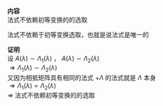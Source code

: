 **内容**  
法式不依赖初等变换的的选取  
  
法式不依赖于初等变换选取，也就是说法式是唯一的  
  
**证明**  
设 $A(\lambda)\sim\Lambda_1(\lambda)$ ， $A(\lambda)\sim\Lambda_2(\lambda)$  
$\Rightarrow\Lambda_1(\lambda)\sim\Lambda_2(\lambda)$  
又因为相抵矩阵具有相同的法式 $+\Lambda$ 的法式就是 $\Lambda$ 本身  
$\Rightarrow\Lambda_1(\lambda)=\Lambda_2(\lambda)$  
$\Rightarrow$ 法式不依赖初等变换的的选取  
